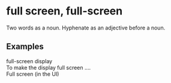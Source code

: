 # full screen, full-screen

Two words as a noun. Hyphenate as an adjective before a noun.  
## Examples

full-screen display   
To make the display full screen ….  
Full screen (in the UI)
